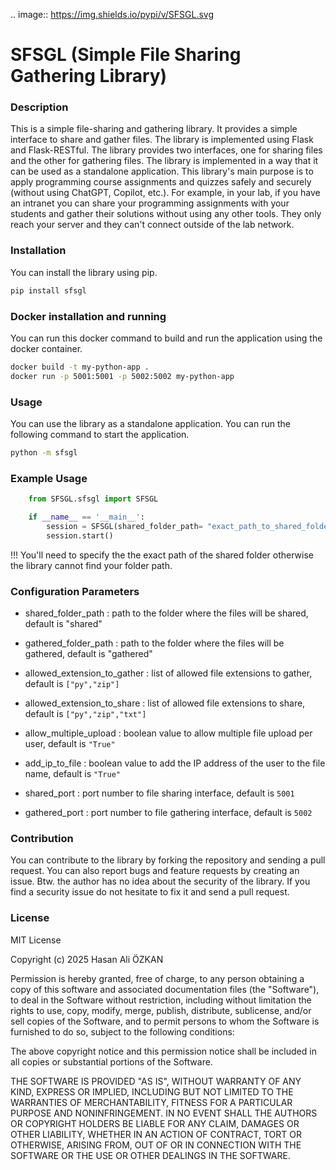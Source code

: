 .. image:: https://img.shields.io/pypi/v/SFSGL.svg
# **SFSGL (Simple File Sharing Gathering Library)**

### Description
This is a simple file-sharing and gathering library. It provides a simple interface to share and gather files. The library is implemented using Flask and Flask-RESTful. The library provides two interfaces, one for sharing files and the other for gathering files. The library is implemented in a way that it can be used as a standalone application. This library's main purpose is to apply programming course assignments and quizzes safely and securely (without using ChatGPT, Copilot, etc.). For example, in your lab, if you have an intranet you can share your programming assignments with your students and gather their solutions without using any other tools. They only reach your server and they can't connect outside of the lab network.

### Installation
You can install the library using pip.

```bash
pip install sfsgl
```

### Docker installation and running
You can run this docker command to build and run the application using the docker container.
```bash
docker build -t my-python-app .
docker run -p 5001:5001 -p 5002:5002 my-python-app
```



### Usage
You can use the library as a standalone application. You can run the following command to start the application.

```bash
python -m sfsgl
```

### Example Usage
```python 
    from SFSGL.sfsgl import SFSGL

    if __name__ == '__main__':
        session = SFSGL(shared_folder_path= "exact_path_to_shared_folder")
        session.start()
```

!!! You'll need to specify the the exact path of the shared folder otherwise the library cannot find your folder path. 



### Configuration Parameters

- shared_folder_path : path to the folder where the files will be shared, default is "shared"

- gathered_folder_path : path to the folder where the files will be gathered, default is "gathered"

- allowed_extension_to_gather : list of allowed file extensions to gather, default is ```["py","zip"]```

- allowed_extension_to_share : list of allowed file extensions to share, default is ```["py","zip","txt"]```

- allow_multiple_upload : boolean value to allow multiple file upload per user, default is ```"True"```

- add_ip_to_file : boolean value to add the IP address of the user to the file name, default is ```"True"```

- shared_port : port number to file sharing interface, default is ```5001```

- gathered_port : port number to file gathering interface, default is ```5002```






### Contribution
You can contribute to the library by forking the repository and sending a pull request. 
You can also report bugs and feature requests by creating an issue. Btw. the author has
no idea about the security of the library. If you find a security issue do not hesitate 
to fix it  and send a pull request. 



### License

MIT License

Copyright (c) 2025 Hasan Ali ÖZKAN

Permission is hereby granted, free of charge, to any person obtaining a copy
of this software and associated documentation files (the "Software"), to deal
in the Software without restriction, including without limitation the rights
to use, copy, modify, merge, publish, distribute, sublicense, and/or sell
copies of the Software, and to permit persons to whom the Software is
furnished to do so, subject to the following conditions:

The above copyright notice and this permission notice shall be included in all
copies or substantial portions of the Software.

THE SOFTWARE IS PROVIDED "AS IS", WITHOUT WARRANTY OF ANY KIND, EXPRESS OR
IMPLIED, INCLUDING BUT NOT LIMITED TO THE WARRANTIES OF MERCHANTABILITY,
FITNESS FOR A PARTICULAR PURPOSE AND NONINFRINGEMENT. IN NO EVENT SHALL THE
AUTHORS OR COPYRIGHT HOLDERS BE LIABLE FOR ANY CLAIM, DAMAGES OR OTHER
LIABILITY, WHETHER IN AN ACTION OF CONTRACT, TORT OR OTHERWISE, ARISING FROM,
OUT OF OR IN CONNECTION WITH THE SOFTWARE OR THE USE OR OTHER DEALINGS IN THE
SOFTWARE.
